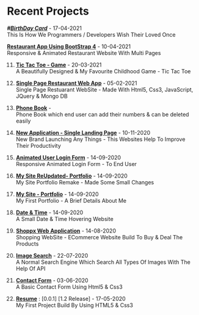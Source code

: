 ### <h1> Recent Projects </h1>
<!-- Starts -->

***#[BirthDay Card](https://shahzaibfardeen.github.io/Hapie_Bday_Sadu/)*** - 17-04-2021
    <br> This Is How We Programmers / Developers Wish Their Loved Once

**[Restaurant App Using BootStrap 4](https://shahzaibfardeen.github.io/Ristorante_Con_Fusion/)** - 10-04-2021
    <br> Responsive & Animated Restaurant Website With Multi Pages 

11. **[Tic Tac Toe - Game](https://shahzaibfardeen.github.io/Tic_Tac_Toe/)** - 20-03-2021
    <br> A Beautifully Designed & My Favourite Childhood Game - Tic Tac Toe

10. **[Single Page Restaurant Web App](https://shahzaibfardeen.github.io/Chinese-Single_Landing_Webpage/index.html)** - 05-02-2021
    <br> Single Page Restuarant WebSite - Made With Html5, Css3, JavaScript, JQuery & Mongo DB
    
10. **[Phone Book](https://shahzaibfardeen.github.io/PhoneBook/)** -
    <br> Phone Book which end user can add their numbers & can be deleted easily 

9. **[New Application - Single Landing Page](https://shahzaibfardeen.github.io/Syberstar-Application/)** - 10-11-2020
    <br> New Brand Launching Any Things - This Websites Help To Improve Their Productivity

8. **[Animated User Login Form](https://shahzaibfardeen.github.io/Login-Form/)** - 14-09-2020
    <br> Responsive Animated Login Form - To End User 

7. **[My Site ReUpdated- Portfolio](https://shahzaibfardeen.github.io/My_Site_Remake/)** - 14-09-2020
    <br> My Site Portfolio Remake - Made Some Small Changes 

6. **[My Site - Portfolio](https://shahzaibfardeen.github.io/My_Site/)** - 14-09-2020
    <br> My First Portfolio - A Brief Details About Me

5. **[Date & Time](https://shahzaibfardeen.github.io/Date_-_Time/)** - 14-09-2020
    <br> A Small Date & Time Hovering Website

4. **[Shoppx Web Application](https://shahzaibfardeen.github.io/Syberstore_Shoppx/)** - 14-08-2020
    <br> Shopping WebSite - ECommerce Website Build To Buy & Deal The Products

3. **[Image Search](https://shahzaibfardeen.github.io/Image-Search/)** - 22-07-2020
    <br> A Normal Search Engine Which Search All Types Of Images With The Help Of API 

2. **[Contact Form](https://shahzaibfardeen.github.io/Contact-Form//)** - 03-06-2020
   <br> A Basic Contact Form Using Html5 & Css3

1. **[Resume](https://shahzaibfardeen.github.io/Resume/)** : [0.0.1] [1.2 Release] - 17-05-2020
    <br> My First Project Build By Using HTML5 & Css3


<!-- Ends -->
